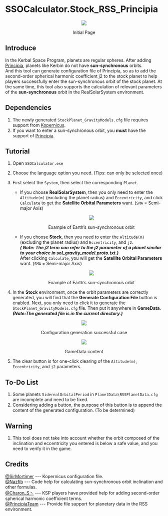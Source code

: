 # SSOCalculator.Stock_RSS_Principia

<div align=center> <img src="https://imgur.com/Kp0oF8q.jpg"><p>Initial Page</p></div>


## Introduce

In the Kerbal Space Program, planets are regular spheres. After adding [Principia](https://forum.kerbalspaceprogram.com/topic/162200-wip181-191-1101-1110%E2%80%932-1122%E2%80%935-principia%E2%80%94version-%E4%BC%8A%E8%97%A4-released-2023-06-18%E2%80%94n-body-and-extended-body-gravitation/), planets like Kerbin do not have **sun-synchronous** orbits.<br>And this tool can generate configuration file of Principia, so as to add the second-order spherical harmonic coefficient j2 to the stock planet to help players successfully enter the sun-synchronous orbit of the stock planet. At the same time, this tool also supports the calculation of relevant parameters of the **sun-synchronous** orbit in the RealSolarSystem environment. 


## Dependencies

1. The newly generated `StockPlanet_GravityModels.cfg` file requires support from [Kopernicus](https://github.com/Kopernicus/Kopernicus).
2. If you want to enter a sun-synchronous orbit, you **must** have the support of [Principia](https://forum.kerbalspaceprogram.com/topic/162200-wip181-191-1101-1110%E2%80%932-1122%E2%80%935-principia%E2%80%94version-%E4%BC%8A%E8%97%A4-released-2023-06-18%E2%80%94n-body-and-extended-body-gravitation/).


## Tutorial

1. Open `SSOCalculator.exe`
2. Choose the language option you need. (Tips: can only be selected once)
3. First select the `System`, then select the corresponding `Planet`.
	* If you choose **RealSolarSystem**, then you only need to enter the `Altitude(m)` (excluding the planet radius) and `Eccentricity`, and click `Calculate` to get the **Satellite Orbital Parameters** want. (`SMA` = Semi-major Axis)<div align=center><img src="https://imgur.com/FGgMNT3.jpg"><p>Example of Earth’s sun-synchronous orbit</p></div>

	* If you choose **Stock**, then you need to enter the `Altitude(m)` (excluding the planet radius) and `Eccentricity`, and `j2`. <br>***( Note: The j2 term can refer to the j2 parameter of a planet similar to your choice in [sol_gravity_model.proto.txt](https://github.com/mockingbirdnest/Principia/blob/2018011702-Clifford/astronomy/sol_gravity_model.proto.txt).)***<br>After clicking  `Calculate`, you will get the **Satellite Orbital Parameters** want. (`SMA` = Semi-major Axis)<div align=center><img src="https://imgur.com/kKa4iAS.jpg"><p>Example of Earth’s sun-synchronous orbit</p></div>

4. In the **Stock** environment, once the orbit parameters are correctly generated, you will find that the **Generate Configuration File** button is enabled. Next, you only need to click it to generate the `StockPlanet_GravityModels.cfg` file. Then put it anywhere in **GameData**.<br>***(Note:The generated file is in the current directory.)***
<div align=center><img src="https://imgur.com/1A2FlWn.jpg"><p>Configuration generation successful case</p></div>
<div align=center><img src="https://imgur.com/4LWTmG9.jpg"><p>GameData content</p></div>

5. The clear button is for one-click clearing of the `Altitude(m)`, `Eccentricity`, and `j2` parameters.


## To-Do List

1. Some planets `SiderealOrbitalPeriod` in `PlanetData\RSSPlanetData.cfg` are incomplete and need to be fixed.
2. Considering adding a button, the purpose of this button is to append the content of the generated configuration. (To be determined)


## Warning
1. This tool does not take into account whether the orbit composed of the inclination and eccentricity you entered is below a safe value, and you need to verify it in the game.


## Credits
[@SirMortimer](https://github.com/SirMortimer) --- Kopernicus configuration file.
<br>[@Nazfib](https://github.com/Nazfib) --- Code help for calculating sun-synchronous orbit inclination and other formulas.
<br>[@Charon_S丶](https://space.bilibili.com/347787037/?spm_id_from=333.999.0.0) --- KSP players have provided help for adding second-order spherical harmonic coefficient terms.
<br>[@PrincipiaTeam](https://github.com/mockingbirdnest/Principia) --- Provide file support for planetary data in the RSS environment.
